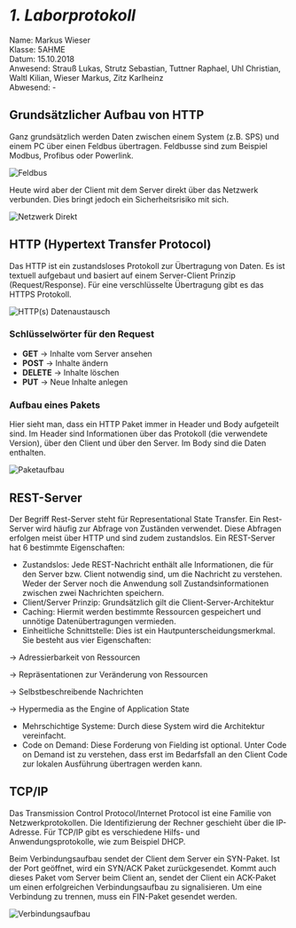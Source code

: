 # *1. Laborprotokoll*

  Name: Markus Wieser   
  Klasse: 5AHME   
  Datum: 15.10.2018   
  Anwesend: Strauß Lukas, Strutz Sebastian, Tuttner Raphael, Uhl Christian, Waltl Kilian, Wieser Markus, Zitz Karlheinz    
  Abwesend: -
  
  ## Grundsätzlicher Aufbau von HTTP
  
  Ganz grundsätzlich werden Daten zwischen einem System (z.B. SPS) und einem PC über einen Feldbus übertragen. Feldbusse sind zum Beispiel Modbus, Profibus oder Powerlink.
  
  ![Feldbus](https://github.com/HTLMechatronics/m14-la1-sx/blob/wiemam14/wiemam14/netzwerkFeldbus.png)
  
  Heute wird aber der Client mit dem Server direkt über das Netzwerk verbunden. Dies bringt jedoch ein Sicherheitsrisiko mit sich.
  
  ![Netzwerk Direkt](https://github.com/HTLMechatronics/m14-la1-sx/blob/wiemam14/wiemam14/netzwerkDirekt.png)
  
  
  ## HTTP (Hypertext Transfer Protocol)
  
  Das HTTP ist ein zustandsloses Protokoll zur Übertragung von Daten. Es ist textuell aufgebaut und basiert auf einem Server-Client Prinzip (Request/Response). Für eine verschlüsselte Übertragung gibt es das HTTPS Protokoll.
  
  ![HTTP(s) Datenaustausch](https://github.com/HTLMechatronics/m14-la1-sx/blob/wiemam14/wiemam14/requestResponse.png)
  
  ### Schlüsselwörter für den Request
  
* **GET**     -> Inhalte vom Server ansehen
* **POST**    -> Inhalte ändern
* **DELETE**  -> Inhalte löschen
* **PUT**     -> Neue Inhalte anlegen

 ### Aufbau eines Pakets
  
  Hier sieht man, dass ein HTTP Paket immer in Header und Body aufgeteilt sind. Im Header sind Informationen über das Protokoll (die verwendete Version), über den Client und über den Server. Im Body sind die Daten enthalten.
  
  ![Paketaufbau](https://github.com/HTLMechatronics/m14-la1-sx/blob/wiemam14/wiemam14/paketaufbau.jpg)
  
  ## REST-Server
  
  Der Begriff Rest-Server steht für Representational State Transfer. Ein Rest-Server wird häufig zur Abfrage von Zuständen verwendet. Diese Abfragen erfolgen meist über HTTP und sind zudem zustandslos. Ein REST-Server hat 6 bestimmte Eigenschaften:
  
  * Zustandslos:  Jede REST-Nachricht enthält alle Informationen, die für den Server bzw. Client notwendig sind, um die Nachricht zu verstehen. Weder der Server noch die Anwendung soll Zustandsinformationen zwischen zwei Nachrichten speichern. 
  * Client/Server Prinzip:  Grundsätzlich gilt die Client-Server-Architektur
  * Caching:  Hiermit werden bestimmte Ressourcen gespeichert und unnötige Datenübertragungen vermieden.
  * Einheitliche Schnittstelle: Dies ist ein Hautpunterscheidungsmerkmal. Sie besteht aus vier Eigenschaften:
  
  -> Adressierbarkeit von Ressourcen
  
  -> Repräsentationen zur Veränderung von Ressourcen
  
  -> Selbstbeschreibende Nachrichten
  
  -> Hypermedia as the Engine of Application State
  
  * Mehrschichtige Systeme: Durch diese System wird die Architektur vereinfacht.
  * Code on Demand: Diese Forderung von Fielding ist optional. Unter Code on Demand ist zu verstehen, dass erst im Bedarfsfall an den Client Code zur lokalen Ausführung übertragen werden kann.
  
  ## TCP/IP
  
  Das Transmission Control Protocol/Internet Protocol ist eine Familie von Netzwerkprotokollen. Die Identifizierung der Rechner geschieht über die IP-Adresse. Für TCP/IP gibt es verschiedene Hilfs- und Anwendungsprotokolle, wie zum Beispiel DHCP.
  
  Beim Verbindungsaufbau sendet der Client dem Server ein SYN-Paket. Ist der Port geöffnet, wird ein SYN/ACK Paket zurückgesendet. Kommt auch dieses Paket vom Server beim Client an, sendet der Client ein ACK-Paket um einen erfolgreichen Verbindungsaufbau zu signalisieren. Um eine Verbindung zu trennen, muss ein FIN-Paket gesendet werden.
  
  ![Verbindungsaufbau](https://github.com/HTLMechatronics/m14-la1-sx/blob/wiemam14/wiemam14/Verbindungsaufbau.png)
  
  
  
  
